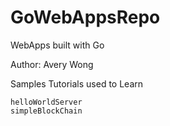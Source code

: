 # GoWebAppsRepo
WebApps built with Go

Author: Avery Wong

Samples Tutorials used to Learn
```
helloWorldServer
simpleBlockChain
